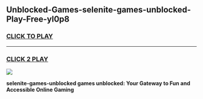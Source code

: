 
## Unblocked-Games-selenite-games-unblocked-Play-Free-yl0p8
<h3>
<a href="https://premium76.site?title=selenite-games-unblocked&ref=20M">CLICK TO PLAY</a></h3>
<hr>

<h3>
<a href="https://premium76.site?title=selenite-games-unblocked&ref=20M">CLICK 2 PLAY</a>
  
</h3>

<a href="https://premium76.site?title=selenite-games-unblocked&ref=19M"><img src="https://clearcache.store/games.png"></a>


**selenite-games-unblocked games unblocked: Your Gateway to Fun and Accessible Online Gaming**
